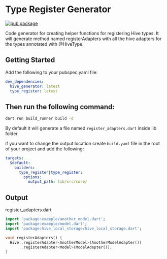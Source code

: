 # Type Register Generator
[![pub package](https://img.shields.io/pub/v/type_register.svg)](https://pub.dev/packages/type_register)   

Code generator for creating helper functions for registering Hive types. It will generate method named registerAdapters with all the hive adapters for the types annotated with @HiveType.

## Getting Started

Add the following to your pubspec.yaml file:

```yaml
dev_dependencies:
  hive_generator: latest
  type_register: latest
```

## Then run the following command:

```bash
dart run build_runner build -d
```

By default it will generate a file named `register_adapters.dart` inside lib folder.

if you want to change the output location create `build.yaml` file in the root of your project and add the following:

```yaml
targets:
  $default:
    builders:
      type_register|type_register:
        options:
          output_path: lib/src/core/

```


## Output
register_adapters.dart
```dart 
import 'package:example/another_model.dart';
import 'package:example/model.dart';
import 'package:hive_local_storage/hive_local_storage.dart'; 

void registerAdapters() {
  Hive..registerAdapter<AnotherModel>(AnotherModelAdapter())
      ..registerAdapter<Model>(ModelAdapter());
}
```
